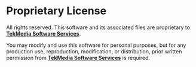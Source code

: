 # Proprietary License

All rights reserved. This software and its associated files are proprietary to [**TekMedia Software Services**](https://tekmediasoft.com).

You may modify and use this software for personal purposes, but for any production use, reproduction, modification, or distribution, prior written permission from [**TekMedia Software Services**](https://tekmediasoft.com) is required.